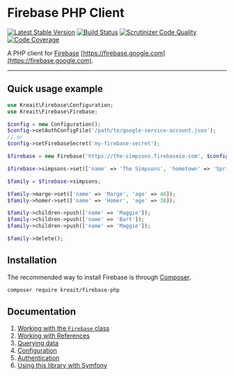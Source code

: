 # Firebase PHP Client

[![Latest Stable Version](https://poser.pugx.org/kreait/firebase-php/version)](https://packagist.org/packages/kreait/firebase-php)
[![Build Status](https://travis-ci.org/kreait/firebase-php.svg?branch=master)](https://travis-ci.org/kreait/firebase-php)
[![Scrutinizer Code Quality](https://scrutinizer-ci.com/g/kreait/firebase-php/badges/quality-score.png?b=master)](https://scrutinizer-ci.com/g/kreait/firebase-php/?branch=master)
[![Code Coverage](https://scrutinizer-ci.com/g/kreait/firebase-php/badges/coverage.png?b=master)](https://scrutinizer-ci.com/g/kreait/firebase-php/?branch=master)

A PHP client for [Firebase](https://firebase.google.com) [https://firebase.google.com](https://firebase.google.com).

---

## Quick usage example

```php
use Kreait\Firebase\Configuration;
use Kreait\Firebase\Firebase;

$config = new Configuration();
$config->setAuthConfigFile('/path/to/google-service-account.json');
// or
$config->setFirebaseSecret('my-firebase-secret');

$firebase = new Firebase('https://the-simpsons.firebaseio.com', $config);

$firebase->simpsons->set(['name' => 'The Simpsons', 'hometown' => 'Springfield']);

$family = $firebase->simpsons;

$family->marge->set(['name' => 'Marge', 'age' => 46]);
$family->homer->set(['name' => 'Homer', 'age' => 38]);

$family->children->push(['name' => 'Maggie']);
$family->children->push(['name' => 'Bart']);
$family->children->push(['name' => 'Maggie']);

$family->delete();
```

## Installation

The recommended way to install Firebase is through [Composer](http://getcomposer.org).

```bash
composer require kreait/firebase-php
```

## Documentation

1. [Working with the `Firebase` class](doc/firebase.md)
1. [Working with References](doc/reference.md)
1. [Querying data](doc/queries.md)
1. [Configuration](doc/configuration.md)
1. [Authentication](doc/authentication.md)
1. [Using this library with Symfony](doc/symfony.md)
